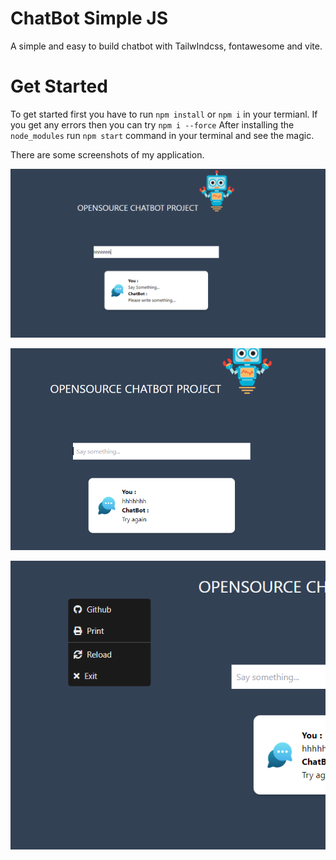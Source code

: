 # ChatBot Simple JS 

A simple and easy to build chatbot with TailwIndcss, fontawesome and vite.

# Get Started
To get started first you have to run `npm install` or `npm i` in your termianl. If you get any errors then you can try `npm i --force`
After installing the `node_modules` run `npm start` command in your terminal and see the magic.


There are some screenshots of my application.

![](https://raw.githubusercontent.com/abindent/chatbot-simple-js/master/pic%20decimal2.PNG)

![](https://raw.githubusercontent.com/abindent/chatbot-simple-js/master/pic%20decimal%203.PNG)

![](https://raw.githubusercontent.com/abindent/chatbot-simple-js/master/contextmenu.PNG)
